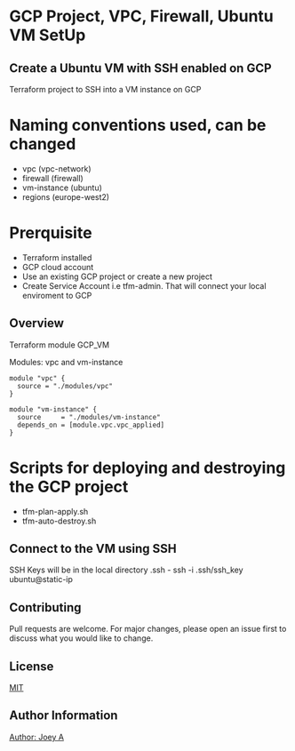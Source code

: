 # GCP Project, VPC, Firewall, Ubuntu VM SetUp

## Create a Ubuntu VM with SSH enabled on GCP
Terraform project to SSH into a VM instance on GCP

# Naming conventions used, can be changed
- vpc (vpc-network)
- firewall (firewall)
- vm-instance (ubuntu)
- regions (europe-west2)

# Prerquisite
- Terraform installed
- GCP cloud account
- Use an existing GCP project or create a new project
- Create Service Account i.e tfm-admin. That will connect your local enviroment to GCP

## Overview
Terraform module GCP_VM

Modules: vpc and vm-instance

```
module "vpc" {
  source = "./modules/vpc"
}

module "vm-instance" {
  source     = "./modules/vm-instance"
  depends_on = [module.vpc.vpc_applied]
}
```
# Scripts for deploying and destroying the GCP project
- tfm-plan-apply.sh
- tfm-auto-destroy.sh

## Connect to the VM using SSH
SSH Keys will be in the local directory .ssh - ssh -i .ssh/ssh_key ubuntu@static-ip

## Contributing
Pull requests are welcome. For major changes, please open an issue first to discuss what you would like to change.

## License
[MIT](https://choosealicense.com/licenses/mit/)

## Author Information

[Author: Joey A](https://github.com/k3s3)
